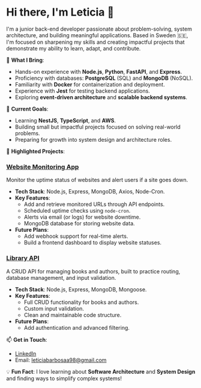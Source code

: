# Hi there, I'm Leticia 👋

I'm a junior back-end developer passionate about problem-solving, system architecture, and building meaningful applications. Based in Sweden 🇸🇪, I'm focused on sharpening my skills and creating impactful projects that demonstrate my ability to learn, adapt, and contribute.

🌟 **What I Bring**:
- Hands-on experience with **Node.js**, **Python**, **FastAPI**, and **Express**.
- Proficiency with databases: **PostgreSQL** (SQL) and **MongoDB** (NoSQL).
- Familiarity with **Docker** for containerization and deployment.
- Experience with **Jest** for testing backend applications.
- Exploring **event-driven architecture** and **scalable backend systems**.

🎯 **Current Goals**:
- Learning **NestJS**, **TypeScript**, and **AWS**.
- Building small but impactful projects focused on solving real-world problems.
- Preparing for growth into system design and architecture roles.

🚀 **Highlighted Projects**:
### [Website Monitoring App](https://github.com/leticiaabarb/website-monitoring-app)
Monitor the uptime status of websites and alert users if a site goes down.

- **Tech Stack**: Node.js, Express, MongoDB, Axios, Node-Cron.
- **Key Features**:
  - Add and retrieve monitored URLs through API endpoints.
  - Scheduled uptime checks using `node-cron`.
  - Alerts via email (or logs) for website downtime.
  - MongoDB database for storing website data.
- **Future Plans**:
  - Add webhook support for real-time alerts.
  - Build a frontend dashboard to display website statuses.

### [Library API](https://github.com/leticiaabarb/LibraryAPI)
A CRUD API for managing books and authors, built to practice routing, database management, and input validation.

- **Tech Stack**: Node.js, Express, MongoDB, Mongoose.
- **Key Features**:
  - Full CRUD functionality for books and authors.
  - Custom input validation.
  - Clean and maintainable code structure.
- **Future Plans**:
  - Add authentication and advanced filtering.

📫 **Get in Touch**:
- [LinkedIn](https://www.linkedin.com/in/leticia-barbosaa)
- Email: leticiabarbosaa98@gmail.com

💡 **Fun Fact**: I love learning about **Software Architecture** and **System Design** and finding ways to simplify complex systems!
